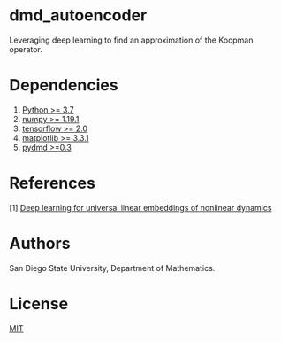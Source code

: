 # dmd_autoencoder
Leveraging deep learning to find an approximation of the Koopman operator. 

# Dependencies
1. [Python >= 3.7](https://www.python.org/downloads/)
1. [numpy >= 1.19.1](https://numpy.org/install/)
2. [tensorflow >= 2.0](https://www.tensorflow.org/install)
3. [matplotlib >= 3.3.1](https://matplotlib.org/users/installing.html)
4. [pydmd >=0.3](https://pypi.org/project/pydmd/)

# References
[1] [Deep learning for universal linear embeddings
of nonlinear dynamics](https://arxiv.org/pdf/1712.09707.pdf)

# Authors
San Diego State University, Department of Mathematics.


# License
[MIT]((https://choosealicense.com/licenses/mit/))